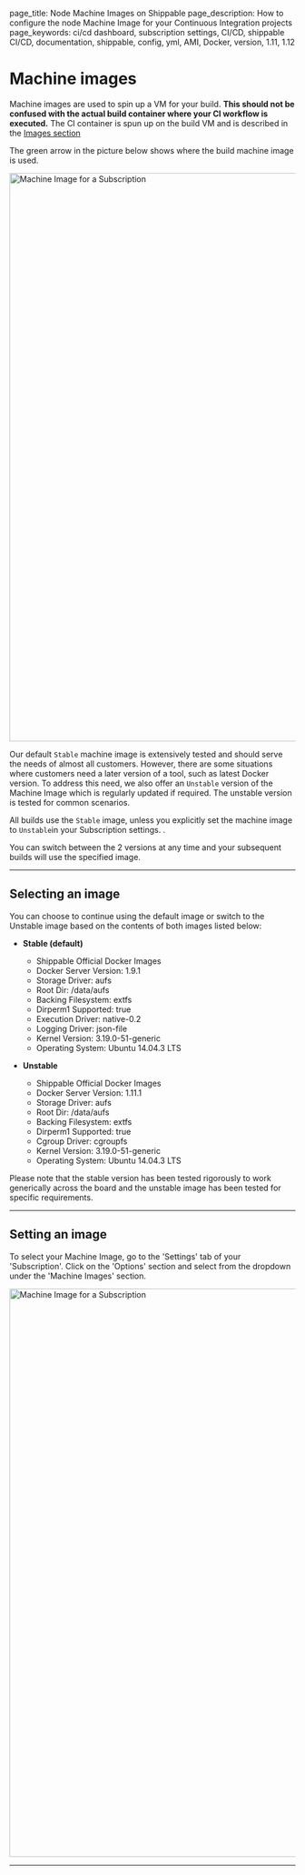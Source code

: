 page_title: Node Machine Images on Shippable
page_description: How to configure the node Machine Image for your Continuous Integration projects
page_keywords: ci/cd dashboard, subscription settings, CI/CD, shippable CI/CD, documentation, shippable, config, yml, AMI, Docker, version, 1.11, 1.12

# Machine images
Machine images are used to spin up a VM for your build. **This should not be confused with the actual build container where your CI workflow is executed.** The CI container is spun up on the build VM and is described in the [Images section](images.md)

The green arrow in the picture below shows where the build machine image is used.

<img src="../../images/advancedOptions/shippableOverview.png"
alt="Machine Image for a Subscription" style="width:1000px;"/>

Our default `Stable` machine image is extensively tested and should serve the needs of almost all customers. However, there are some situations where customers need a later version of a tool, such as latest Docker version. To address this need, we also offer an `Unstable` version of the Machine Image which is regularly updated if required. The unstable version is tested for common scenarios.

All builds use the `Stable` image, unless you explicitly set the machine image to `Unstable`in your Subscription settings. .

You can switch between the 2 versions at any time and your subsequent builds will use the specified image.

---
## Selecting an image

You can choose to continue using the default image or switch to the Unstable image based on the contents of both images listed below:

* **Stable (default)**
    * Shippable Official Docker Images
    * Docker Server Version: 1.9.1
    * Storage Driver: aufs
    * Root Dir: /data/aufs
    * Backing Filesystem: extfs
    * Dirperm1 Supported: true
    * Execution Driver: native-0.2
    * Logging Driver: json-file
    * Kernel Version: 3.19.0-51-generic
    * Operating System: Ubuntu 14.04.3 LTS

* **Unstable**
    * Shippable Official Docker Images
    * Docker Server Version: 1.11.1
    * Storage Driver: aufs
    * Root Dir: /data/aufs
    * Backing Filesystem: extfs
    * Dirperm1 Supported: true
    * Cgroup Driver: cgroupfs
    * Kernel Version: 3.19.0-51-generic
    * Operating System: Ubuntu 14.04.3 LTS

Please note that the stable version has been tested rigorously to work generically across the board and the unstable image has been tested for specific requirements.

---
## Setting an image

To select your Machine Image, go to the 'Settings' tab of your 'Subscription'. Click on the 'Options' section and select from the dropdown under the 'Machine Images' section.

<img src="../../images/advancedOptions/machineImage.png"
alt="Machine Image for a Subscription" style="width:1000px;"/>

---